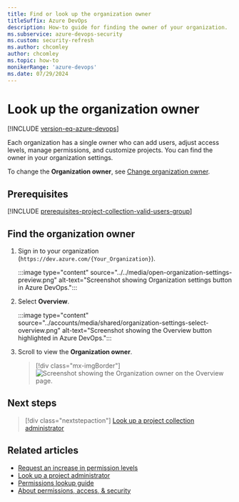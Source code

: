 ```yaml
---
title: Find or look up the organization owner 
titleSuffix: Azure DevOps
description: How-to guide for finding the owner of your organization.
ms.subservice: azure-devops-security
ms.custom: security-refresh
ms.author: chcomley
author: chcomley
ms.topic: how-to
monikerRange: 'azure-devops'
ms.date: 07/29/2024
---
```


# Look up the organization owner

[!INCLUDE [version-eq-azure-devops](../../includes/version-eq-azure-devops.md)]

Each organization has a single owner who can add users, adjust access levels, manage permissions, and customize projects. You can find the owner in your organization settings.

To change the **Organization owner**, see [Change organization owner](../accounts/change-organization-ownership.md). 

## Prerequisites

[!INCLUDE [prerequisites-project-collection-valid-users-group](../../includes/prerequisites-project-collection-valid-users-group.md)]

<a name="find-owner"></a>

## Find the organization owner 

1. Sign in to your organization (```https://dev.azure.com/{Your_Organization}```).

   :::image type="content" source="../../media/open-organization-settings-preview.png" alt-text="Screenshot showing Organization settings button in Azure DevOps."::: 

2. Select **Overview**.

   :::image type="content" source="../accounts/media/shared/organization-settings-select-overview.png" alt-text="Screenshot showing the Overview button highlighted in Azure DevOps.":::

3. Scroll to view the **Organization owner**.

   > [!div class="mx-imgBorder"]  
   > ![Screenshot showing the Organization owner on the Overview page.](../../media/settings/organization-settings-info.png)

## Next steps

> [!div class="nextstepaction"]
> [Look up a project collection administrator](look-up-project-collection-administrators.md)

## Related articles

- [Request an increase in permission levels](request-changes-permissions.md)
- [Look up a project administrator](look-up-project-administrators.md)
- [Permissions lookup guide](permissions-lookup-guide.md)
- [About permissions, access, & security](about-permissions.md)
